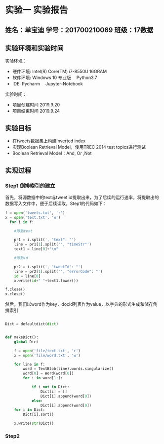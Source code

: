 # 实验一 实验报告
## 姓名：单宝迪   学号：201700210069   班级：17数据

## 实验环境和实验时间

实验环境：
- 硬件环境:  Intel(R) Core(TM) i7-8550U  16GRAM
- 软件环境:  Windows 10 专业版 　Python3.7
- IDE: Pycharm 　Jupyter-Notebook

实验时间：

- 项目创建时间 2019.9.20
- 项目结束时间 2019.9.24

## 实验目标

- 在tweets数据集上构建Inverted index
- 实现Boolean Retrieval Model，使用TREC 2014 test topics进行测试
- Boolean Retrieval Model：And, Or ,Not

## 实现过程

### Step1 倒排索引的建立

首先，将源数据中的text与tweet id提取出来，为了后续的运行速率，将提取出的数据写入文件中，便于后续读取。Step1的代码如下：
```python
f = open('tweets.txt', 'r')
x = open('text.txt', 'w')
  for i in f:

    #得到text

    pr1 = i.split(', "text": "')
    line = pr1[1].split('", "timeStr"')
    text1 = line[0]+"\n"

    #得到id

    pr2 = i.split(', "tweetId": "')
    line = pr2[1].split('", "errorCode": "')
    id = line[0]
    x.write(id+" "+text1.lower())

f.close()
x.close()
```
然后，我们以word作为key，docid列表作为value，以字典的形式生成和储存倒排索引

```python

Dict = defaultdict(dict)


def makeDict():
    global Dict

    f = open('file/text.txt', 'r')
    x = open('file/word.txt', 'w')

    for line in f:
        word = TextBlob(line).words.singularize()
        word[0] = Word(word[0])
        for i in word[1:]:

            if i not in Dict:
                Dict[i] = []
                Dict[i].append(word[0])
            else:
                Dict[i].append(word[0])
    for i in Dict:
        Dict[i].sort()

    x.write(str(Dict))

```
### Step2 